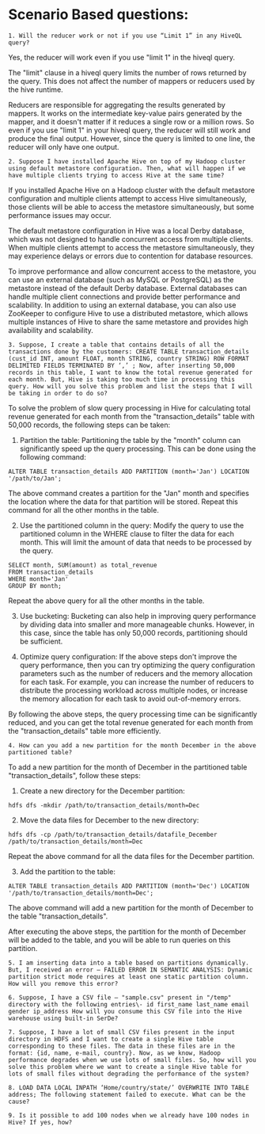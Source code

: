 # Scenario Based questions:

`1. Will the reducer work or not if you use “Limit 1” in any HiveQL query?`

Yes, the reducer will work even if you use "limit 1" in the hiveql query.

The "limit" clause in a hiveql query limits the number of rows returned by the query. This does not affect the number of mappers or reducers used by the hive runtime.

Reducers are responsible for aggregating the results generated by mappers. It works on the intermediate key-value pairs generated by the mapper, and it doesn't matter if it reduces a single row or a million rows.
So even if you use "limit 1" in your hiveql query, the reducer will still work and produce the final output. However, since the query is limited to one line, the reducer will only have one output.

`2. Suppose I have installed Apache Hive on top of my Hadoop cluster using default metastore configuration. Then, what will happen if we have multiple clients trying to access Hive at the same time?`

If you installed Apache Hive on a Hadoop cluster with the default metastore configuration and multiple clients attempt to access Hive simultaneously, those clients will be able to access the metastore simultaneously, but some performance issues may occur.

The default metastore configuration in Hive was a local Derby database, which was not designed to handle concurrent access from multiple clients. When multiple clients attempt to access the metastore simultaneously, they may experience delays or errors due to contention for database resources.

To improve performance and allow concurrent access to the metastore, you can use an external database (such as MySQL or PostgreSQL) as the metastore instead of the default Derby database. External databases can handle multiple client connections and provide better performance and scalability.
In addition to using an external database, you can also use ZooKeeper to configure Hive to use a distributed metastore, which allows multiple instances of Hive to share the same metastore and provides high availability and scalability.

`3. Suppose, I create a table that contains details of all the transactions done by the customers: CREATE TABLE transaction_details (cust_id INT, amount FLOAT, month STRING, country STRING) ROW FORMAT DELIMITED FIELDS TERMINATED BY ‘,’ ;
Now, after inserting 50,000 records in this table, I want to know the total revenue generated for each month. But, Hive is taking too much time in processing this query. How will you solve this problem and list the steps that I will be taking in order to do so?`

To solve the problem of slow query processing in Hive for calculating total revenue generated for each month from the "transaction_details" table with 50,000 records, the following steps can be taken:

1. Partition the table: Partitioning the table by the "month" column can significantly speed up the query processing. This can be done using the following command:
```
ALTER TABLE transaction_details ADD PARTITION (month='Jan') LOCATION '/path/to/Jan';

```
The above command creates a partition for the "Jan" month and specifies the location where the data for that partition will be stored.
Repeat this command for all the other months in the table.

2. Use the partitioned column in the query: Modify the query to use the partitioned column in the WHERE clause to filter the data for each month. This will limit the amount of data that needs to be processed by the query.
```
SELECT month, SUM(amount) as total_revenue 
FROM transaction_details 
WHERE month='Jan'
GROUP BY month;

```
Repeat the above query for all the other months in the table.

3. Use bucketing: Bucketing can also help in improving query performance by dividing data into smaller and more manageable chunks. However, in this case, since the table has only 50,000 records, partitioning should be sufficient.

4. Optimize query configuration: If the above steps don't improve the query performance, then you can try optimizing the query configuration parameters such as the number of reducers and the memory allocation for each task.
For example, you can increase the number of reducers to distribute the processing workload across multiple nodes, or increase the memory allocation for each task to avoid out-of-memory errors.

By following the above steps, the query processing time can be significantly reduced, and you can get the total revenue generated for each month from the "transaction_details" table more efficiently.


`4. How can you add a new partition for the month December in the above partitioned table?`

To add a new partition for the month of December in the partitioned table "transaction_details", follow these steps:

1. Create a new directory for the December partition:
```
hdfs dfs -mkdir /path/to/transaction_details/month=Dec

```

2. Move the data files for December to the new directory:
```
hdfs dfs -cp /path/to/transaction_details/datafile_December /path/to/transaction_details/month=Dec

```
Repeat the above command for all the data files for the December partition.

3. Add the partition to the table:
```
ALTER TABLE transaction_details ADD PARTITION (month='Dec') LOCATION '/path/to/transaction_details/month=Dec';

```

The above command will add a new partition for the month of December to the table "transaction_details".

After executing the above steps, the partition for the month of December will be added to the table, and you will be able to run queries on this partition.

`5. I am inserting data into a table based on partitions dynamically. But, I received an error – FAILED ERROR IN SEMANTIC ANALYSIS: Dynamic partition strict mode requires at least one static partition column. How will you remove this error?`

`6. Suppose, I have a CSV file – "sample.csv" present in "/temp" directory with the following entries\-
id first_name last_name email gender ip_address
How will you consume this CSV file into the Hive warehouse using built-in SerDe?`


`7. Suppose, I have a lot of small CSV files present in the input directory in HDFS and I want to create a single Hive table corresponding to these files. The data in these files are in the format: {id, name, e-mail, country}. Now, as we know, Hadoop performance degrades when we use lots of small files.
So, how will you solve this problem where we want to create a single Hive table for lots of small files without degrading the performance of the system?`

`8. LOAD DATA LOCAL INPATH ‘Home/country/state/’
OVERWRITE INTO TABLE address;
The following statement failed to execute. What can be the cause?`

`9. Is it possible to add 100 nodes when we already have 100 nodes in Hive? If yes, how?`